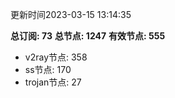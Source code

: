 更新时间2023-03-15 13:14:35

**总订阅: 73**
**总节点: 1247**
**有效节点: 555**
- v2ray节点: 358
- ss节点: 170
- trojan节点: 27
